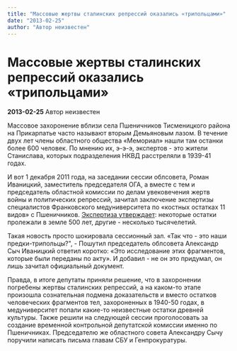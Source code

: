 ```yaml
---
title: "Массовые жертвы сталинских репрессий оказались «трипольцами»"
date: "2013-02-25"
author: "Автор неизвестен"
---
```


# Массовые жертвы сталинских репрессий оказались «трипольцами»

**2013-02-25** Автор неизвестен

Массовое захоронение вблизи села Пшеничников Тисменицкого района на Прикарпатье часто называют вторым Демьяновым лазом. В течение двух лет члены областного общества «Мемориал» нашли там останки более 600 человек. По мнению их, э-э-э, экспертов - это жители Станислава, которых подразделения НКВД расстреляли в 1939-41 годах.

И вот 1 декабря 2011 года, на заседании сессии облсовета, Роман Иваницкий, заместитель председателя ОГА, а вместе с тем и председатель областной комиссии по делам увековечения жертв войны и политических репрессий, зачитал заключение экспертизы специалистов Франковского медуниверситета по «костных остатках 11 видов» с Пшеничников. [Экспертиза утверждает](http://www.report.if.ua/tyzhden/tyzhden/u-pshenychnykah-rozstrilyuvaly-trypiltsiv): некоторые остатки пролежали в земле 500 лет, другие - несколько тысячелетий.

Такая новость просто шокировала сессионный зал. «Так что - это наши предки-трипольцы?", - Пошутил председатель облсовета Александр Сыч Иваницкий ответил коротко: «Это исследование этих фрагментов, которые были переданы по акту». И добавил - не он это придумал, он лишь зачитал официальный документ.

Правда, в итоге депутаты приняли решение, что в захоронении погребены жертвы сталинских репрессий, а на каком-то этапе произошла сознательная подмена доказательств и вместо остатков человеческих фрагментов тел, захороненных в 1940-50 годах, в медуниверситет попали какие-то неизвестные остатки древней культуры. Также решили на следующей сессии проголосовать за создание временной контрольной депутатской комиссии именно по Пшеничниках. Председателю же областного совета Александру Сычу поручили написать письма главам СБУ и Генпрокуратуры.